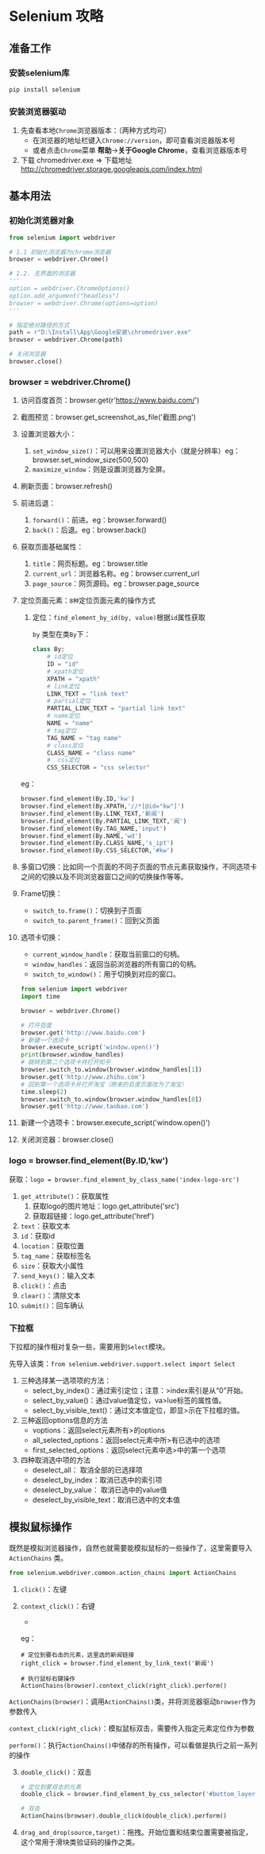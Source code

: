 

#  Selenium 攻略

## 准备工作

### 安装selenium库

```python
pip install selenium
```

### 安装浏览器驱动

1. 先查看本地`Chrome`浏览器版本：（两种方式均可）
   - 在浏览器的地址栏键入`Chrome://version`，即可查看浏览器版本号
   - 或者点击`Chrome`菜单 **帮助**→**关于Google Chrome**，查看浏览器版本号
2. 下载 chromedriver.exe   => 下载地址  http://chromedriver.storage.googleapis.com/index.html



## 基本用法

### 初始化浏览器对象

```python
from selenium import webdriver

# 1.1 初始化浏览器为chrome浏览器
browser = webdriver.Chrome()

# 1.2. 无界面的浏览器
'''
option = webdriver.ChromeOptions()
option.add_argument("headless")
browser = webdriver.Chrome(options=option)
'''

# 指定绝对路径的方式
path = r"D:\Install\App\Google安装\chromedriver.exe"
browser = webdriver.Chrome(path)

# 关闭浏览器
browser.close()
```

### browser = webdriver.Chrome()

1. 访问百度首页：browser.get(r'https://www.baidu.com/')

2. 截图预览：browser.get_screenshot_as_file('截图.png')

3. 设置浏览器大小：

   1. `set_window_size()`：可以用来设置浏览器大小（就是分辨率）eg：browser.set_window_size(500,500)  
   2. `maximize_window`：则是设置浏览器为全屏。

4. 刷新页面：browser.refresh() 

5. 前进后退：

   1. `forward()`：前进。eg：browser.forward() 
   2. `back()`：后退。eg：browser.back()  

6. 获取页面基础属性：

   1. `title`：网页标题。eg：browser.title
   2. `current_url`：浏览器名称。eg：browser.current_url
   3. `page_source`：网页源码。eg：browser.page_source

7. 定位页面元素：`8种`定位页面元素的操作方式

   1. 定位：`find_element_by_id(by, value)`根据`id`属性获取

      `by` 类型在类`By`下：

      ```python
      class By:
          # id定位
          ID = "id"
          # xpath定位
          XPATH = "xpath"
          # link定位
          LINK_TEXT = "link text"
          # partial定位
          PARTIAL_LINK_TEXT = "partial link text"
          # name定位
          NAME = "name"
          # tag定位
          TAG_NAME = "tag name"
          # class定位
          CLASS_NAME = "class name"
          #  css定位
          CSS_SELECTOR = "css selector"
      ```

   eg：

   ```python
   browser.find_element(By.ID,'kw')
   browser.find_element(By.XPATH,'//*[@id="kw"]')
   browser.find_element(By.LINK_TEXT,'新闻')
   browser.find_element(By.PARTIAL_LINK_TEXT,'闻')
   browser.find_element(By.TAG_NAME,'input')
   browser.find_element(By.NAME,'wd')
   browser.find_element(By.CLASS_NAME,'s_ipt')
   browser.find_element(By.CSS_SELECTOR,'#kw')
   ```

8. 多窗口切换：比如同一个页面的不同子页面的节点元素获取操作，不同选项卡之间的切换以及不同浏览器窗口之间的切换操作等等。

9. Frame切换：

   - `switch_to.frame()`：切换到子页面
   - `switch_to.parent_frame()`：回到父页面

10. 选项卡切换：

    - `current_window_handle`：获取当前窗口的句柄。
    - `window_handles`：返回当前浏览器的所有窗口的句柄。
    - `switch_to_window()`：用于切换到对应的窗口。

    ```python
    from selenium import webdriver
    import time
    
    browser = webdriver.Chrome()
    
    # 打开百度
    browser.get('http://www.baidu.com')
    # 新建一个选项卡
    browser.execute_script('window.open()')
    print(browser.window_handles)
    # 跳转到第二个选项卡并打开知乎
    browser.switch_to.window(browser.window_handles[1])
    browser.get('http://www.zhihu.com')
    # 回到第一个选项卡并打开淘宝（原来的百度页面改为了淘宝）
    time.sleep(2)
    browser.switch_to.window(browser.window_handles[0])
    browser.get('http://www.taobao.com')
    ```

    

11. 新建一个选项卡：browser.execute_script('window.open()')

12. 关闭浏览器：browser.close()

### logo = browser.find_element(By.ID,'kw')

获取：`logo = browser.find_element_by_class_name('index-logo-src')`

1. `get_attribute()`：获取属性
   1. 获取logo的图片地址：logo.get_attribute('src')
   2. 获取超链接：logo.get_attribute('href')
2. `text`：获取文本
3. `id`：获取id
4. `location`：获取位置
5. `tag_name`：获取标签名
6. `size`：获取大小属性
7. `send_keys()`：输入文本
8. `click()`：点击
9. `clear()`：清除文本
10. `submit()`：回车确认



### 下拉框

下拉框的操作相对复杂一些，需要用到`Select`模块。

先导入该类：`from selenium.webdriver.support.select import Select`

1. 三种选择某一选项项的方法：
   - select_by_index()：通过索引定位；注意：>index索引是从“0”开始。
   - select_by_value()：通过value值定位，va>lue标签的属性值。
   - select_by_visible_text()：通过文本值定位，即显>示在下拉框的值。
2. 三种返回options信息的方法
   - voptions：返回select元素所有>的options
   - all_selected_options：返回select元素中所>有已选中的选项
   - first_selected_options：返回select元素中选>中的第一个选项           
3. 四种取消选中项的方法
   - deselect_all： 取消全部的已选择项
   - deselect_by_index：取消已选中的索引项
   - deselect_by_value： 取消已选中的value值
   - deselect_by_visible_text：取消已选中的文本值



## 模拟鼠标操作

既然是模拟浏览器操作，自然也就需要能模拟鼠标的一些操作了，这里需要导入`ActionChains` 类。

```python
from selenium.webdriver.common.action_chains import ActionChains
```

1. `click()`：左键

2. `context_click()`：右键

   - 

   eg：

   ```text
   # 定位到要右击的元素，这里选的新闻链接
   right_click = browser.find_element_by_link_text('新闻')
   
   # 执行鼠标右键操作
   ActionChains(browser).context_click(right_click).perform()
   ```

`ActionChains(browser)`：调用`ActionChains()`类，并将浏览器驱动`browser`作为参数传入

`context_click(right_click)`：模拟鼠标双击，需要传入指定元素定位作为参数

`perform()`：执行`ActionChains()`中储存的所有操作，可以看做是执行之前一系列的操作

3. `double_click()`：双击

   ```python
   # 定位到要双击的元素
   double_click = browser.find_element_by_css_selector('#bottom_layer > div > p:nth-child(8) > span')
   
   # 双击
   ActionChains(browser).double_click(double_click).perform()
   ```

4. `drag_and_drop(source,target)`：拖拽。开始位置和结束位置需要被指定，这个常用于滑块类验证码的操作之类。